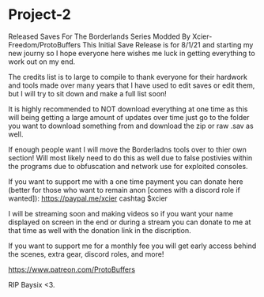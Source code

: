 # Project-2
 Released Saves For The Borderlands Series Modded By Xcier-Freedom/ProtoBuffers
This Initial Save Release is for 8/1/21 and starting my new journy so I hope everyone
here wishes me luck in getting everything to work out on my end.


The credits list is to large to compile to thank everyone for their hardwork and tools
made over many years that I have used to edit saves or edit them, but I will try to 
sit down and make a full list soon!

It is highly recommended to NOT download everything at one time as this will being
getting a large amount of updates over time just go to the folder you want to download
something from and download the zip or raw .sav as well. 

If enough people want I will move the Borderladns tools over to thier own section!
Will most likely need to do this as well due to false postivies within the programs
due to obfuscation and network use for exploited consoles.

If you want to support me with a one time payment you can donate here (better for those
who want to remain anon [comes with a discord role if wanted]):
https://paypal.me/xcier
cashtag $xcier

I will be streaming soon and making videos so if you want your name displayed on screen
in the end or during a stream you can donate to me at that time as well with the donation
link in the discription.


If you want to support me for a monthly fee you will get early access behind the scenes, 
extra gear, discord roles, and more!

https://www.patreon.com/ProtoBuffers


RIP Baysix <3.
